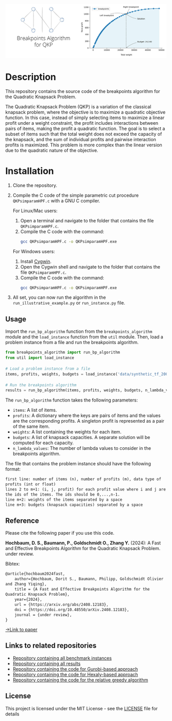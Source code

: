![Cover Image](README/breakpoints.jpg)

# Description

This repository contains the source code of the breakpoints algorithm for the Quadratic Knapsack Problem. 

The Quadratic Knapsack Problem (QKP) is a variation of the classical knapsack problem, where the objective is to maximize a quadratic objective function. In this case, instead of simply selecting items to maximize a linear profit under a weight constraint, the profit includes interactions between pairs of items, making the profit a quadratic function. The goal is to select a subset of items such that the total weight does not exceed the capacity of the knapsack, and the sum of individual profits and pairwise interaction profits is maximized. This problem is more complex than the linear version due to the quadratic nature of the objective.

# Installation

1. Clone the repository.

2. Compile the C code of the simple parametric cut procedure `QKPsimparamHPF.c` with a GNU C compiler.

    For Linux/Mac users:
    1. Open a terminal and navigate to the folder that contains the file `QKPsimparamHPF.c`.
    2. Compile the C code with the command:
       ```bash
       gcc QKPsimparamHPF.c -o QKPsimparamHPF.exe
       ```

    For Windows users:
    1. Install [Cygwin](https://www.cygwin.com/).
    2. Open the Cygwin shell and navigate to the folder that contains the file `QKPsimparamHPF.c`.
    3. Compile the C code with the command:
       ```bash
       gcc QKPsimparamHPF.c -o QKPsimparamHPF.exe
       ```

3. All set, you can now run the algorithm in the `run_illustrative_example.py` or `run_instance.py` file.

## Usage

Import the `run_bp_algorithm` function from the `breakpoints_algorithm` module and the `load_instance` function from the `util` module. Then, load a problem instance from a file and run the breakpoints algorithm.

```python
from breakpoints_algorithm import run_bp_algorithm
from util import load_instance

# Load a problem instance from a file
items, profits, weights, budgets = load_instance('data/synthetic_tf_2000.txt')

# Run the breakpoints algorithm
results = run_bp_algorithm(items, profits, weights, budgets, n_lambda_values=1600)
````

The `run_bp_algorithm` function takes the following parameters:

- `items`: A list of items.
- `profits`: A dictionary where the keys are pairs of items and the values are the corresponding profits. A singleton profit is represented as a pair of the same item.
- `weights`: A list containing the weights for each item.
- `budgets`: A list of knapsack capacities. A separate solution will be computed for each capacity.
- `n_lambda_values`: The number of lambda values to consider in the breakpoints algorithm.

The file that contains the problem instance should have the following format:

```
first line: number of items (n), number of profits (m), data type of profits (int or float)
lines 2 to m+1: (i, j, profit) for each profit value where i and j are the ids of the items. The ids should be 0,...,n-1.
line m+2: weights of the items separated by a space
line m+3: budgets (knapsack capacities) separated by a space
```


## Reference

Please cite the following paper if you use this code.

**Hochbaum, D. S., Baumann, P., Goldschmidt O., Zhang Y.** (2024): A Fast and Effective Breakpoints Algorithm for the Quadratic Knapsack Problem. under review.

Bibtex:
```
@article{hochbaum2024fast,
	author={Hochbaum, Dorit S., Baumann, Philipp, Goldschmidt Olivier and Zhang Yiqing},
	title = {A Fast and Effective Breakpoints Algorithm for the Quadratic Knapsack Problem},
	year={2024},
	url = {https://arxiv.org/abs/2408.12183},
	doi = {https://doi.org/10.48550/arXiv.2408.12183},
	journal = {under review},
}
```
[->Link to paper](https://arxiv.org/abs/2408.12183)

## Links to related repositories

- [Repository containing all benchmark instances](https://github.com/phil85/benchmark-instances-for-qkp)
- [Repository containing all results](https://github.com/phil85/results-for-qkp-benchmark-instances)
- [Repository containing the code for Gurobi-based approach](https://github.com/phil85/gurobi-based-approach-for-qkp)
- [Repository containing the code for Hexaly-based approach](https://github.com/phil85/hexaly-based-approach-for-qkp)
- [Repository containing the code for the relative greedy algorithm](https://github.com/phil85/greedy-algorithm-for-qkp)

## License

This project is licensed under the MIT License - see the [LICENSE](LICENSE) file for details
